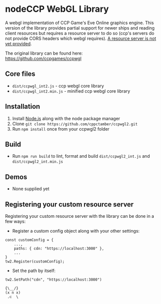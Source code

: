 nodeCCP WebGL Library
======
A webgl implementation of CCP Game's Eve Online graphics engine.
This version of the library provides partial support for newer ships and reading client resources but requires a resource server to do so (ccp's servers do not provide CORS headers which webgl requires). [A resource server is not yet provided](https://github.com/cppctamber/ccpwgl2-server).

The original library can be found here: https://github.com/ccpgames/ccpwgl

Core files
-----
* `dist/ccpwgl_int2.js`      - ccp webgl core library
* `dist/ccpwgl_int2.min.js`  - minified ccp webgl core library

Installation
------
1) Install  [Node.js](http://www.nodejs.org) along with the node package manager
2) Clone `git clone https://github.com/cppctamber/ccpwgl2.git`
3) Run `npm install` once from your ccpwgl2 folder

Build
-----
* Run `npm run build` to lint, format and build `dist/ccpwgl2_int.js` and `dist/ccpwgl2_int.min.js` 

Demos
-----
* None supplied yet 


Registering your custom resource server
------
Registering your custom resource server with the library can be done in a few ways:

- Register a custom config object along with your other settings:
```
const customConfig = {
    ...,
    paths: { cdn: "https://localhost:3000" },
    ...
}
tw2.Register(customConfig);
```

- Set the path by itself: 
```
tw2.SetPath("cdn", "https://localhost:3000")
```

```
{\__/}
(x n x)
 .⊂  \ 
```


